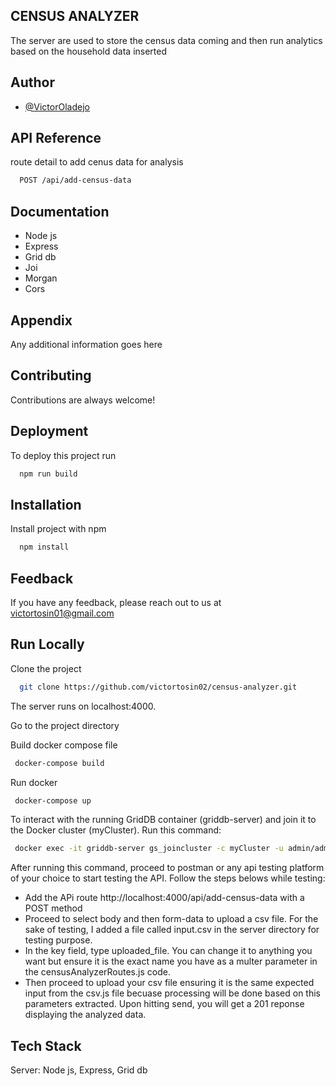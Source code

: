 ## CENSUS ANALYZER

The server are used to store the census data coming and then run analytics based on the household data inserted

## Author

- [@VictorOladejo](https://github.com/victortosin02)

## API Reference

route detail to add cenus data for analysis

```bash
  POST /api/add-census-data
```

## Documentation

- Node js
- Express
- Grid db
- Joi
- Morgan
- Cors

## Appendix

Any additional information goes here

## Contributing

Contributions are always welcome!

## Deployment

To deploy this project run

```bash
  npm run build
```

## Installation

Install project with npm

```bash
  npm install
```

## Feedback

If you have any feedback, please reach out to us at victortosin01@gmail.com

## Run Locally

Clone the project

```bash
  git clone https://github.com/victortosin02/census-analyzer.git
```
The server runs on localhost:4000. 

Go to the project directory

Build docker compose file

```bash
 docker-compose build
```

Run docker

```bash
 docker-compose up
```
To interact with the running GridDB container (griddb-server) and join it to the Docker cluster (myCluster).
Run this command:
```bash
 docker exec -it griddb-server gs_joincluster -c myCluster -u admin/admin
```

After running this command, proceed to postman or any api testing platform of your choice to start testing the API. Follow the steps belows while testing:

- Add the APi route http://localhost:4000/api/add-census-data with a POST method
- Proceed to select body and then form-data to upload a csv file. For the sake of testing, I added a file called input.csv in the server directory for testing purpose.
- In the key field, type uploaded_file. You can change it to anything you want but ensure it is the exact name you have as a multer parameter in the censusAnalyzerRoutes.js code.
- Then proceed to upload your csv file ensuring it is the same expected input from the csv.js file becuase processing will be done based on this parameters extracted.
Upon hitting send, you will get a 201 reponse displaying the analyzed data.

## Tech Stack

Server: Node js, Express, Grid db
